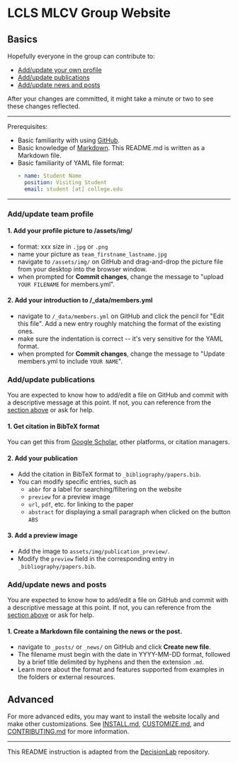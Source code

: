 # LCLS MLCV Group Website

## Basics

Hopefully everyone in the group can contribute to:

- [Add/update your own profile](#addupdate-team-profile)
- [Add/update publications](#addupdate-publications)
- [Add/update news and posts](#addupdate-news-and-posts)

After your changes are committed, it might take a minute or two to see these changes reflected.

---

Prerequisites:

- Basic familiarity with using [GitHub](https://docs.github.com/en/get-started).
- Basic knowledge of [Markdown](https://github.com/adam-p/markdown-here/wiki/Markdown-Cheatsheet). This README.md is written as a Markdown file.
- Basic familiarity of YAML file format:
  ```yaml
  - name: Student Name
    position: Visiting Student
    email: student [at] college.edu
  ```

---

### Add/update team profile

#### 1. Add your profile picture to /assets/img/

- format: xxx size in `.jpg` or `.png`
- name your picture as `team_firstname_lastname.jpg`
- navigate to `/assets/img/` on GitHub and drag-and-drop the picture file from your desktop into the browser window.
- when prompted for **Commit changes**, change the message to "upload `YOUR FILENAME` for members.yml".

#### 2. Add your introduction to /\_data/members.yml

- navigate to `/_data/members.yml` on GitHub and click the pencil for "Edit this file". Add a new entry roughly
  matching the format of the existing ones.
- make sure the indentation is correct -- it's very sensitive for the YAML format.
- when prompted for **Commit changes**, change the message to "Update members.yml to include `YOUR NAME`".

### Add/update publications

You are expected to know how to add/edit a file on GitHub and commit with a descriptive message at this point. If not, you can reference from the [section above](#addupdate-team-profile) or ask for help.

#### 1. Get citation in BibTeX format

You can get this from [Google Scholar](https://scholar.google.com/), other platforms, or citation managers.

#### 2. Add your publication

- Add the citation in BibTeX format to `_bibliography/papers.bib`.
- You can modify specific entries, such as
  - `abbr` for a label for searching/filtering on the website
  - `preview` for a preview image
  - `url`, `pdf`, etc. for linking to the paper
  - `abstract` for displaying a small paragraph when clicked on the button `ABS`

#### 3. Add a preview image

- Add the image to `assets/img/publication_preview/`.
- Modify the `preview` field in the corresponding entry in `_bibliography/papers.bib`.

### Add/update news and posts

You are expected to know how to add/edit a file on GitHub and commit with a descriptive message at this point. If not, you can reference from the [section above](#addupdate-team-profile) or ask for help.

#### 1. Create a Markdown file containing the news or the post.

- navigate to `_posts/` or `_news/` on GitHub and click **Create new file**.
- The filename must begin with the date in YYYY-MM-DD format, followed by a brief title delimited by hyphens and then the extension `.md`.
- Learn more about the format and features supported from examples in the folders or external resources.

## Advanced

For more advanced edits, you may want to install the website locally and make other customizations. See [INSTALL.md](INSTALL.md), [CUSTOMIZE.md](CUSTOMIZE.md), and [CONTRIBUTING.md](CONTRIBUTING.md) for more information.

---

This README instruction is adapted from the [DecisionLab](https://github.com/winstonchiong/decisionlabucsf.github.io) repository.
